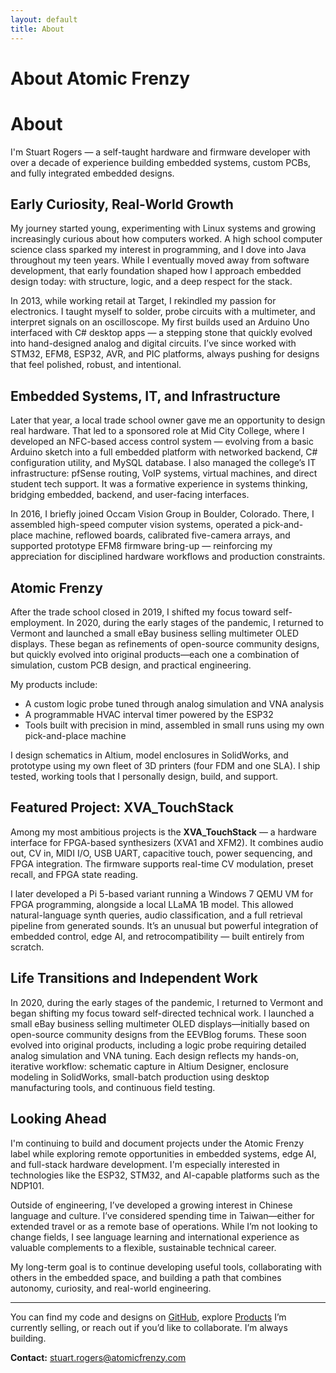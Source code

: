 ```yaml
---
layout: default
title: About
---
```


# About Atomic Frenzy

# About

I'm Stuart Rogers — a self-taught hardware and firmware developer with over a decade of experience building embedded systems, custom PCBs, and fully integrated embedded designs.

## Early Curiosity, Real-World Growth

My journey started young, experimenting with Linux systems and growing increasingly curious about how computers worked. A high school computer science class sparked my interest in programming, and I dove into Java throughout my teen years. While I eventually moved away from software development, that early foundation shaped how I approach embedded design today: with structure, logic, and a deep respect for the stack.

In 2013, while working retail at Target, I rekindled my passion for electronics. I taught myself to solder, probe circuits with a multimeter, and interpret signals on an oscilloscope. My first builds used an Arduino Uno interfaced with C# desktop apps — a stepping stone that quickly evolved into hand-designed analog and digital circuits. I’ve since worked with STM32, EFM8, ESP32, AVR, and PIC platforms, always pushing for designs that feel polished, robust, and intentional.

## Embedded Systems, IT, and Infrastructure

Later that year, a local trade school owner gave me an opportunity to design real hardware. That led to a sponsored role at Mid City College, where I developed an NFC-based access control system — evolving from a basic Arduino sketch into a full embedded platform with networked backend, C# configuration utility, and MySQL database. I also managed the college’s IT infrastructure: pfSense routing, VoIP systems, virtual machines, and direct student tech support. It was a formative experience in systems thinking, bridging embedded, backend, and user-facing interfaces.

In 2016, I briefly joined Occam Vision Group in Boulder, Colorado. There, I assembled high-speed computer vision systems, operated a pick-and-place machine, reflowed boards, calibrated five-camera arrays, and supported prototype EFM8 firmware bring-up — reinforcing my appreciation for disciplined hardware workflows and production constraints.

## Atomic Frenzy

After the trade school closed in 2019, I shifted my focus toward self-employment. In 2020, during the early stages of the pandemic, I returned to Vermont and launched a small eBay business selling multimeter OLED displays. These began as refinements of open-source community designs, but quickly evolved into original products—each one a combination of simulation, custom PCB design, and practical engineering.

My products include:

- A custom logic probe tuned through analog simulation and VNA analysis  
- A programmable HVAC interval timer powered by the ESP32  
- Tools built with precision in mind, assembled in small runs using my own pick-and-place machine

I design schematics in Altium, model enclosures in SolidWorks, and prototype using my own fleet of 3D printers (four FDM and one SLA). I ship tested, working tools that I personally design, build, and support.

## Featured Project: XVA_TouchStack

Among my most ambitious projects is the **XVA_TouchStack** — a hardware interface for FPGA-based synthesizers (XVA1 and XFM2). It combines audio out, CV in, MIDI I/O, USB UART, capacitive touch, power sequencing, and FPGA integration. The firmware supports real-time CV modulation, preset recall, and FPGA state reading.

I later developed a Pi 5-based variant running a Windows 7 QEMU VM for FPGA programming, alongside a local LLaMA 1B model. This allowed natural-language synth queries, audio classification, and a full retrieval pipeline from generated sounds. It’s an unusual but powerful integration of embedded control, edge AI, and retrocompatibility — built entirely from scratch.

## Life Transitions and Independent Work

In 2020, during the early stages of the pandemic, I returned to Vermont and began shifting my focus toward self-directed technical work. I launched a small eBay business selling multimeter OLED displays—initially based on open-source community designs from the EEVBlog forums. These soon evolved into original products, including a logic probe requiring detailed analog simulation and VNA tuning. Each design reflects my hands-on, iterative workflow: schematic capture in Altium Designer, enclosure modeling in SolidWorks, small-batch production using desktop manufacturing tools, and continuous field testing.

## Looking Ahead

I'm continuing to build and document projects under the Atomic Frenzy label while exploring remote opportunities in embedded systems, edge AI, and full-stack hardware development. I'm especially interested in technologies like the ESP32, STM32, and AI-capable platforms such as the NDP101.

Outside of engineering, I’ve developed a growing interest in Chinese language and culture. I’ve considered spending time in Taiwan—either for extended travel or as a remote base of operations. While I’m not looking to change fields, I see language learning and international experience as valuable complements to a flexible, sustainable technical career.

My long-term goal is to continue developing useful tools, collaborating with others in the embedded space, and building a path that combines autonomy, curiosity, and real-world engineering.

---

You can find my code and designs on [GitHub](https://github.com/atomicfrenzy), explore [Products](/products/) I’m currently selling, or reach out if you’d like to collaborate. I’m always building.

**Contact:** [stuart.rogers@atomicfrenzy.com](mailto:stuart.rogers@atomicfrenzy.com)
